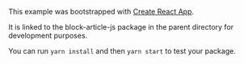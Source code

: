 This example was bootstrapped with [Create React App](https://github.com/facebook/create-react-app).

It is linked to the block-article-js package in the parent directory for development purposes.

You can run `yarn install` and then `yarn start` to test your package.
